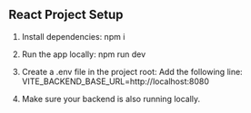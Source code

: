 React Project Setup
-------------------

1. Install dependencies:
   npm i

2. Run the app locally:
   npm run dev

3. Create a .env file in the project root:
   Add the following line:
   VITE_BACKEND_BASE_URL=http://localhost:8080

4. Make sure your backend is also running locally.
